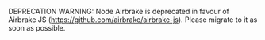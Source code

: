 DEPRECATION WARNING: Node Airbrake is deprecated in favour of Airbrake JS
(https://github.com/airbrake/airbrake-js). Please migrate to it as soon as possible.

